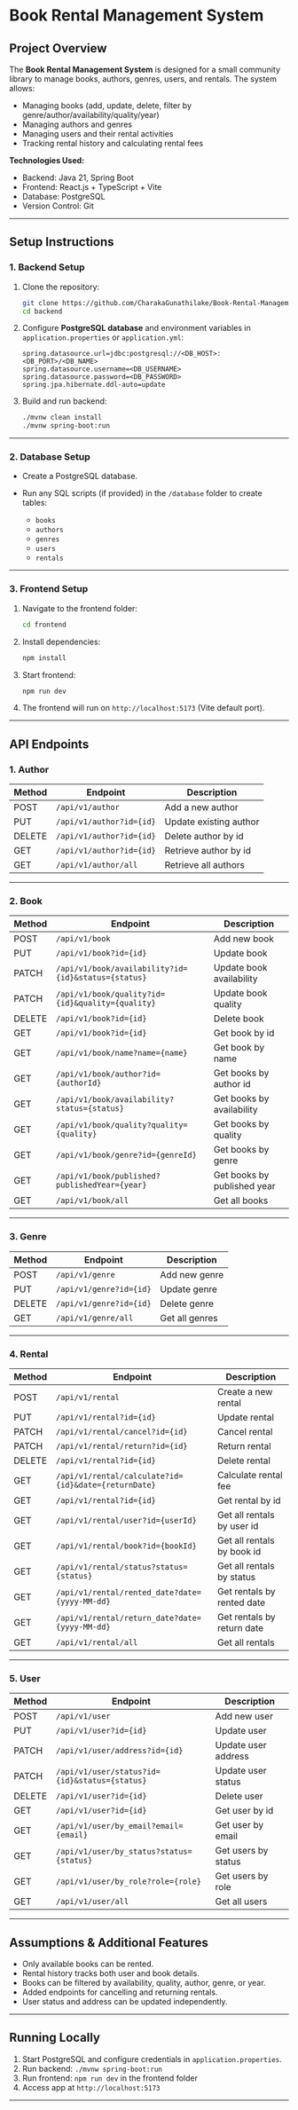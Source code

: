 # **Book Rental Management System**

## **Project Overview**

The **Book Rental Management System** is designed for a small community library to manage books, authors, genres, users, and rentals. The system allows:

* Managing books (add, update, delete, filter by genre/author/availability/quality/year)
* Managing authors and genres
* Managing users and their rental activities
* Tracking rental history and calculating rental fees

**Technologies Used:**

* Backend: Java 21, Spring Boot
* Frontend: React.js + TypeScript + Vite
* Database: PostgreSQL
* Version Control: Git

---

## **Setup Instructions**

### **1. Backend Setup**

1. Clone the repository:

   ```bash
   git clone https://github.com/CharakaGunathilake/Book-Rental-Management-System/edit/main/README.md
   cd backend
   ```
2. Configure **PostgreSQL database** and environment variables in `application.properties` or `application.yml`:

   ```properties
   spring.datasource.url=jdbc:postgresql://<DB_HOST>:<DB_PORT>/<DB_NAME>
   spring.datasource.username=<DB_USERNAME>
   spring.datasource.password=<DB_PASSWORD>
   spring.jpa.hibernate.ddl-auto=update
   ```
3. Build and run backend:

   ```bash
   ./mvnw clean install
   ./mvnw spring-boot:run
   ```

---

### **2. Database Setup**

* Create a PostgreSQL database.
* Run any SQL scripts (if provided) in the `/database` folder to create tables:

  * `books`
  * `authors`
  * `genres`
  * `users`
  * `rentals`

---

### **3. Frontend Setup**

1. Navigate to the frontend folder:

   ```bash
   cd frontend
   ```
2. Install dependencies:

   ```bash
   npm install
   ```
3. Start frontend:

   ```bash
   npm run dev
   ```
4. The frontend will run on `http://localhost:5173` (Vite default port).

---

## **API Endpoints**

### **1. Author**

| Method | Endpoint                 | Description            |
| ------ | ------------------------ | ---------------------- |
| POST   | `/api/v1/author`         | Add a new author       |
| PUT    | `/api/v1/author?id={id}` | Update existing author |
| DELETE | `/api/v1/author?id={id}` | Delete author by id    |
| GET    | `/api/v1/author?id={id}` | Retrieve author by id  |
| GET    | `/api/v1/author/all`     | Retrieve all authors   |

---

### **2. Book**

| Method | Endpoint                                            | Description                 |
| ------ | --------------------------------------------------- | --------------------------- |
| POST   | `/api/v1/book`                                      | Add new book                |
| PUT    | `/api/v1/book?id={id}`                              | Update book                 |
| PATCH  | `/api/v1/book/availability?id={id}&status={status}` | Update book availability    |
| PATCH  | `/api/v1/book/quality?id={id}&quality={quality}`    | Update book quality         |
| DELETE | `/api/v1/book?id={id}`                              | Delete book                 |
| GET    | `/api/v1/book?id={id}`                              | Get book by id              |
| GET    | `/api/v1/book/name?name={name}`                     | Get book by name            |
| GET    | `/api/v1/book/author?id={authorId}`                 | Get books by author id      |
| GET    | `/api/v1/book/availability?status={status}`         | Get books by availability   |
| GET    | `/api/v1/book/quality?quality={quality}`            | Get books by quality        |
| GET    | `/api/v1/book/genre?id={genreId}`                   | Get books by genre          |
| GET    | `/api/v1/book/published?publishedYear={year}`       | Get books by published year |
| GET    | `/api/v1/book/all`                                  | Get all books               |

---

### **3. Genre**

| Method | Endpoint                | Description    |
| ------ | ----------------------- | -------------- |
| POST   | `/api/v1/genre`         | Add new genre  |
| PUT    | `/api/v1/genre?id={id}` | Update genre   |
| DELETE | `/api/v1/genre?id={id}` | Delete genre   |
| GET    | `/api/v1/genre/all`     | Get all genres |

---

### **4. Rental**

| Method | Endpoint                                             | Description                |
| ------ | ---------------------------------------------------- | -------------------------- |
| POST   | `/api/v1/rental`                                     | Create a new rental        |
| PUT    | `/api/v1/rental?id={id}`                             | Update rental              |
| PATCH  | `/api/v1/rental/cancel?id={id}`                      | Cancel rental              |
| PATCH  | `/api/v1/rental/return?id={id}`                      | Return rental              |
| DELETE | `/api/v1/rental?id={id}`                             | Delete rental              |
| GET    | `/api/v1/rental/calculate?id={id}&date={returnDate}` | Calculate rental fee       |
| GET    | `/api/v1/rental?id={id}`                             | Get rental by id           |
| GET    | `/api/v1/rental/user?id={userId}`                    | Get all rentals by user id |
| GET    | `/api/v1/rental/book?id={bookId}`                    | Get all rentals by book id |
| GET    | `/api/v1/rental/status?status={status}`              | Get all rentals by status  |
| GET    | `/api/v1/rental/rented_date?date={yyyy-MM-dd}`       | Get rentals by rented date |
| GET    | `/api/v1/rental/return_date?date={yyyy-MM-dd}`       | Get rentals by return date |
| GET    | `/api/v1/rental/all`                                 | Get all rentals            |

---

### **5. User**

| Method | Endpoint                                      | Description         |
| ------ | --------------------------------------------- | ------------------- |
| POST   | `/api/v1/user`                                | Add new user        |
| PUT    | `/api/v1/user?id={id}`                        | Update user         |
| PATCH  | `/api/v1/user/address?id={id}`                | Update user address |
| PATCH  | `/api/v1/user/status?id={id}&status={status}` | Update user status  |
| DELETE | `/api/v1/user?id={id}`                        | Delete user         |
| GET    | `/api/v1/user?id={id}`                        | Get user by id      |
| GET    | `/api/v1/user/by_email?email={email}`         | Get user by email   |
| GET    | `/api/v1/user/by_status?status={status}`      | Get users by status |
| GET    | `/api/v1/user/by_role?role={role}`            | Get users by role   |
| GET    | `/api/v1/user/all`                            | Get all users       |

---

## **Assumptions & Additional Features**

* Only available books can be rented.
* Rental history tracks both user and book details.
* Books can be filtered by availability, quality, author, genre, or year.
* Added endpoints for cancelling and returning rentals.
* User status and address can be updated independently.

---

## **Running Locally**

1. Start PostgreSQL and configure credentials in `application.properties`.
2. Run backend: `./mvnw spring-boot:run`
3. Run frontend: `npm run dev` in the frontend folder
4. Access app at `http://localhost:5173`

---
